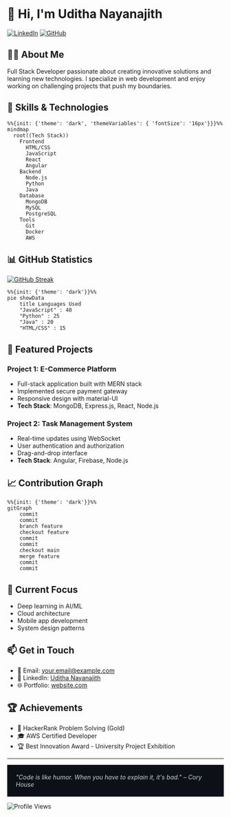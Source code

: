 # 👋 Hi, I'm Uditha Nayanajith

[![LinkedIn](https://img.shields.io/badge/LinkedIn-0077B5?style=for-the-badge&logo=linkedin&logoColor=white)](https://www.linkedin.com/in/uditha-nayanajith)
[![GitHub](https://img.shields.io/badge/GitHub-100000?style=for-the-badge&logo=github&logoColor=white)](https://github.com/udithanayanajith)

## 👨‍💻 About Me

Full Stack Developer passionate about creating innovative solutions and learning new technologies. I specialize in web development and enjoy working on challenging projects that push my boundaries.

## 🚀 Skills & Technologies

```mermaid
%%{init: {'theme': 'dark', 'themeVariables': { 'fontSize': '16px'}}}%%
mindmap
  root((Tech Stack))
    Frontend
      HTML/CSS
      JavaScript
      React
      Angular
    Backend
      Node.js
      Python
      Java
    Database
      MongoDB
      MySQL
      PostgreSQL
    Tools
      Git
      Docker
      AWS
```

## 📊 GitHub Statistics

[![GitHub Streak](https://github-readme-streak-stats.herokuapp.com/?user=udithanayanajith&theme=github-dark-blue)](https://git.io/streak-stats)

```mermaid
%%{init: {'theme': 'dark'}}%%
pie showData
    title Languages Used
    "JavaScript" : 40
    "Python" : 25
    "Java" : 20
    "HTML/CSS" : 15
```

## 🌟 Featured Projects

### Project 1: E-Commerce Platform
- Full-stack application built with MERN stack
- Implemented secure payment gateway
- Responsive design with material-UI
- **Tech Stack**: MongoDB, Express.js, React, Node.js

### Project 2: Task Management System
- Real-time updates using WebSocket
- User authentication and authorization
- Drag-and-drop interface
- **Tech Stack**: Angular, Firebase, Node.js

## 📈 Contribution Graph

```mermaid
%%{init: {'theme': 'dark'}}%%
gitGraph
    commit
    commit
    branch feature
    checkout feature
    commit
    commit
    checkout main
    merge feature
    commit
    commit
```

## 🎯 Current Focus

- Deep learning in AI/ML
- Cloud architecture
- Mobile app development
- System design patterns

## 📫 Get in Touch

- 📧 Email: your.email@example.com
- 💼 LinkedIn: [Uditha Nayanajith](https://www.linkedin.com/in/uditha-nayanajith)
- 🌐 Portfolio: [website.com](https://your-portfolio.com)

## 🏆 Achievements

- 🥇 HackerRank Problem Solving (Gold)
- 🎓 AWS Certified Developer
- 🏆 Best Innovation Award - University Project Exhibition

---
<div style="background-color: #0D1117; color: #c9d1d9; padding: 20px;">
    <i>"Code is like humor. When you have to explain it, it's bad." – Cory House</i>
</div>

![Profile Views](https://komarev.com/ghpvc/?username=udithanayanajith&color=blue)

